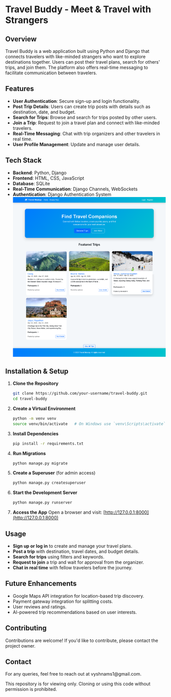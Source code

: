 # Travel Buddy - Meet & Travel with Strangers

## Overview

Travel Buddy is a web application built using Python and Django that connects travelers with like-minded strangers who want to explore destinations together. Users can post their travel plans, search for others' trips, and join them. The platform also offers real-time messaging to facilitate communication between travelers.

## Features

- **User Authentication**: Secure sign-up and login functionality.
- **Post Trip Details**: Users can create trip posts with details such as destination, date, and budget.
- **Search for Trips**: Browse and search for trips posted by other users.
- **Join a Trip**: Request to join a travel plan and connect with like-minded travelers.
- **Real-Time Messaging**: Chat with trip organizers and other travelers in real time.
- **User Profile Management**: Update and manage user details.

## Tech Stack

- **Backend**: Python, Django
- **Frontend**: HTML, CSS, JavaScript
- **Database**: SQLite
- **Real-Time Communication**: Django Channels, WebSockets
- **Authentication**: Django Authentication System
  ![Meet=and=Travel Home](media/home.png)

## Installation & Setup

1. **Clone the Repository**

   ```bash
   git clone https://github.com/your-username/travel-buddy.git
   cd travel-buddy
   ```

2. **Create a Virtual Environment**

   ```bash
   python -m venv venv
   source venv/bin/activate   # On Windows use `venv\Scripts\activate`
   ```

3. **Install Dependencies**

   ```bash
   pip install -r requirements.txt
   ```

4. **Run Migrations**

   ```bash
   python manage.py migrate
   ```

5. **Create a Superuser** (for admin access)

   ```bash
   python manage.py createsuperuser
   ```

6. **Start the Development Server**

   ```bash
   python manage.py runserver
   ```

7. **Access the App**
   Open a browser and visit: [http://127.0.0.1:8000](http://127.0.0.1:8000)

## Usage

- **Sign up or log in** to create and manage your travel plans.
- **Post a trip** with destination, travel dates, and budget details.
- **Search for trips** using filters and keywords.
- **Request to join** a trip and wait for approval from the organizer.
- **Chat in real time** with fellow travelers before the journey.

## Future Enhancements

- Google Maps API integration for location-based trip discovery.
- Payment gateway integration for splitting costs.
- User reviews and ratings.
- AI-powered trip recommendations based on user interests.

## Contributing

Contributions are welcome! If you'd like to contribute, please contact the project owner.

## Contact

For any queries, feel free to reach out at vyshnams1\@gmail.com.


This repository is for viewing only. Cloning or using this code without permission is prohibited.
